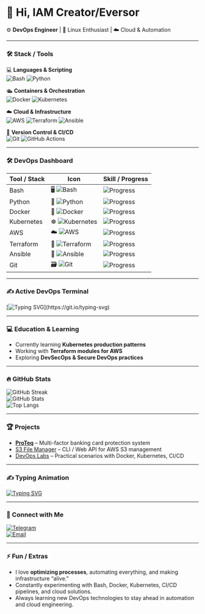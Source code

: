 # 👋 Hi, IAM Creator/Eversor  

⚙️ **DevOps Engineer** | 🐧 Linux Enthusiast | ☁️ Cloud & Automation  

---
### 🛠️ Stack / Tools

💻 **Languages & Scripting**  
![Bash](https://img.shields.io/badge/Bash-4EAA25?style=for-the-badge&logo=gnu-bash&logoColor=white) 
![Python](https://img.shields.io/badge/Python-3776AB?style=for-the-badge&logo=python&logoColor=white)  

🛳️ **Containers & Orchestration**  
![Docker](https://img.shields.io/badge/Docker-2496ED?style=for-the-badge&logo=docker&logoColor=white) 
![Kubernetes](https://img.shields.io/badge/Kubernetes-326CE5?style=for-the-badge&logo=kubernetes&logoColor=white)  

☁️ **Cloud & Infrastructure**  
![AWS](https://img.shields.io/badge/AWS-FF9900?style=for-the-badge&logo=amazon-aws&logoColor=white) 
![Terraform](https://img.shields.io/badge/Terraform-623CE4?style=for-the-badge&logo=terraform&logoColor=white) 
![Ansible](https://img.shields.io/badge/Ansible-EE0000?style=for-the-badge&logo=ansible&logoColor=white)  

🔧 **Version Control & CI/CD**  
![Git](https://img.shields.io/badge/Git-F05032?style=for-the-badge&logo=git&logoColor=white) 
![GitHub Actions](https://img.shields.io/badge/GitHub_Actions-2088FF?style=for-the-badge&logo=github-actions&logoColor=white)  

---


### 🛠️ DevOps Dashboard

| Tool / Stack | Icon | Skill / Progress |
|--------------|------|----------------|
| Bash         | 🖥️ ![Bash](https://img.shields.io/badge/Bash-4EAA25?style=for-the-badge&logo=gnu-bash&logoColor=white) | ![Progress](https://progress-bar.dev/85/?color=00FFCC&style=flat-square) |
| Python       | 🐍 ![Python](https://img.shields.io/badge/Python-3776AB?style=for-the-badge&logo=python&logoColor=white) | ![Progress](https://progress-bar.dev/90/?color=3776AB&style=flat-square) |
| Docker       | 🐳 ![Docker](https://img.shields.io/badge/Docker-2496ED?style=for-the-badge&logo=docker&logoColor=white) | ![Progress](https://progress-bar.dev/95/?color=2496ED&style=flat-square) |
| Kubernetes   | ☸️ ![Kubernetes](https://img.shields.io/badge/Kubernetes-326CE5?style=for-the-badge&logo=kubernetes&logoColor=white) | ![Progress](https://progress-bar.dev/90/?color=326CE5&style=flat-square) |
| AWS          | ☁️ ![AWS](https://img.shields.io/badge/AWS-FF9900?style=for-the-badge&logo=amazon-aws&logoColor=white) | ![Progress](https://progress-bar.dev/80/?color=FF9900&style=flat-square) |
| Terraform    | 🔧 ![Terraform](https://img.shields.io/badge/Terraform-623CE4?style=for-the-badge&logo=terraform&logoColor=white) | ![Progress](https://progress-bar.dev/75/?color=623CE4&style=flat-square) |
| Ansible      | 🤖 ![Ansible](https://img.shields.io/badge/Ansible-EE0000?style=for-the-badge&logo=ansible&logoColor=white) | ![Progress](https://progress-bar.dev/70/?color=EE0000&style=flat-square) |
| Git          | 🗃️ ![Git](https://img.shields.io/badge/Git-F05032?style=for-the-badge&logo=git&logoColor=white) | ![Progress](https://progress-bar.dev/95/?color=F05032&style=flat-square) |


---

### ✍️ Active DevOps Terminal

[![Typing SVG](https://readme-typing-svg.demolab.com?font=Fira+Code&pause=1000&color=00F7FF&width=600&lines=Deploying+containers...;Monitoring+clusters...;Securing+cloud...)](https://git.io/typing-svg)




---

### 💻 Education & Learning
- Currently learning **Kubernetes production patterns**  
- Working with **Terraform modules for AWS**  
- Exploring **DevSecOps & Secure DevOps practices**  

---

### 🔥 GitHub Stats

![GitHub Streak](https://streak-stats.demolab.com/?user=Guido737&theme=dark&hide_border=true)  
![GitHub Stats](https://github-readme-stats.vercel.app/api?username=Guido737&show_icons=true&theme=dark)  
![Top Langs](https://github-readme-stats.vercel.app/api/top-langs/?username=Guido737&layout=compact&theme=dark)  

---

### 🏆 Projects
- [**ProTeq**](https://github.com/Guido737/ProTeq) – Multi-factor banking card protection system  
- [S3 File Manager](https://github.com/Guido737/S3-File-Manager) – CLI / Web API for AWS S3 management  
- [DevOps Labs](https://github.com/Guido737/DevOps-Labs) – Practical scenarios with Docker, Kubernetes, CI/CD  

---

### ✍️ Typing Animation
[![Typing SVG](https://readme-typing-svg.demolab.com?font=Fira+Code&pause=1000&color=00F7FF&width=600&lines=Automating+all+the+things...;CI/CD+%7C+Cloud+%7C+Security;From+Bash+to+Kubernetes)](https://git.io/typing-svg)

---

### 🤝 Connect with Me
[![Telegram](https://img.shields.io/badge/Telegram-blue?logo=telegram&logoColor=white)](https://t.me/Creator/Eversor/Satus/Finis)  
[![Email](https://img.shields.io/badge/Email-red?logo=gmail&logoColor=white)](mailto:secretmarsel@gmail.com)  

---

### ⚡ Fun / Extras
- I love **optimizing processes**, automating everything, and making infrastructure “alive.”  
- Constantly experimenting with Bash, Docker, Kubernetes, CI/CD pipelines, and cloud solutions.  
- Always learning new DevOps technologies to stay ahead in automation and cloud engineering.
